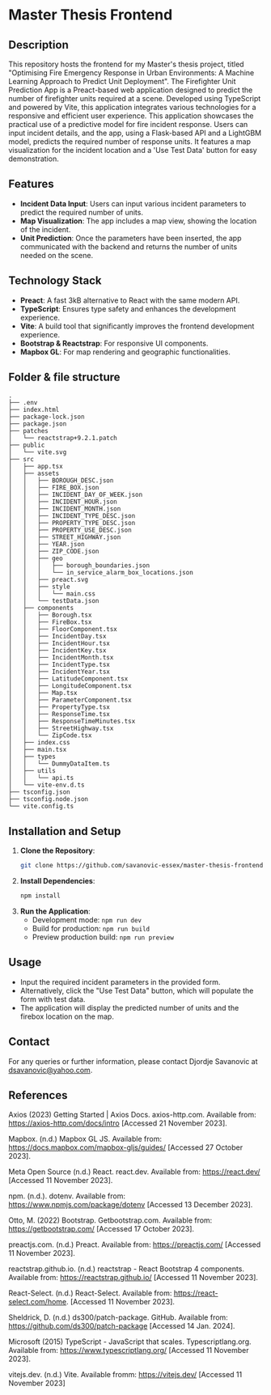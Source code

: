 # Master Thesis Frontend

## Description
This repository hosts the frontend for my Master's thesis project, titled "Optimising Fire Emergency Response in Urban Environments: A Machine Learning Approach to Predict Unit Deployment".
The Firefighter Unit Prediction App is a Preact-based web application designed to predict the number of firefighter units required at a scene.
Developed using TypeScript and powered by Vite, this application integrates various technologies for a responsive and efficient user experience.
This application showcases the practical use of a predictive model for fire incident response. Users can input incident details, and the app, using a Flask-based API and a LightGBM model,
predicts the required number of response units. It features a map visualization for the incident location and a 'Use Test Data' button for easy demonstration.

## Features
- **Incident Data Input**: Users can input various incident parameters to predict the required number of units.
- **Map Visualization**: The app includes a map view, showing the location of the incident.
- **Unit Prediction**: Once the parameters have been inserted, the app communicated with the backend and returns the number of units needed on the scene.  

## Technology Stack
- **Preact**: A fast 3kB alternative to React with the same modern API.
- **TypeScript**: Ensures type safety and enhances the development experience.
- **Vite**: A build tool that significantly improves the frontend development experience.
- **Bootstrap & Reactstrap**: For responsive UI components.
- **Mapbox GL**: For map rendering and geographic functionalities.

## Folder & file structure
   ```
   .
├── .env
├── index.html
├── package-lock.json
├── package.json
├── patches
│   └── reactstrap+9.2.1.patch
├── public
│   └── vite.svg
├── src
│   ├── app.tsx
│   ├── assets
│   │   ├── BOROUGH_DESC.json
│   │   ├── FIRE_BOX.json
│   │   ├── INCIDENT_DAY_OF_WEEK.json
│   │   ├── INCIDENT_HOUR.json
│   │   ├── INCIDENT_MONTH.json
│   │   ├── INCIDENT_TYPE_DESC.json
│   │   ├── PROPERTY_TYPE_DESC.json
│   │   ├── PROPERTY_USE_DESC.json
│   │   ├── STREET_HIGHWAY.json
│   │   ├── YEAR.json
│   │   ├── ZIP_CODE.json
│   │   ├── geo
│   │   │   ├── borough_boundaries.json
│   │   │   └── in_service_alarm_box_locations.json
│   │   ├── preact.svg
│   │   ├── style
│   │   │   └── main.css
│   │   └── testData.json
│   ├── components
│   │   ├── Borough.tsx
│   │   ├── FireBox.tsx
│   │   ├── FloorComponent.tsx
│   │   ├── IncidentDay.tsx
│   │   ├── IncidentHour.tsx
│   │   ├── IncidentKey.tsx
│   │   ├── IncidentMonth.tsx
│   │   ├── IncidentType.tsx
│   │   ├── IncidentYear.tsx
│   │   ├── LatitudeComponent.tsx
│   │   ├── LongitudeComponent.tsx
│   │   ├── Map.tsx
│   │   ├── ParameterComponent.tsx
│   │   ├── PropertyType.tsx
│   │   ├── ResponseTime.tsx
│   │   ├── ResponseTimeMinutes.tsx
│   │   ├── StreetHighway.tsx
│   │   └── ZipCode.tsx
│   ├── index.css
│   ├── main.tsx
│   ├── types
│   │   └── DummyDataItem.ts
│   ├── utils
│   │   └── api.ts
│   └── vite-env.d.ts
├── tsconfig.json
├── tsconfig.node.json
└── vite.config.ts
   ```

## Installation and Setup
1. **Clone the Repository**:
   ```bash
   git clone https://github.com/savanovic-essex/master-thesis-frontend.git
   ```
2. **Install Dependencies**:
   ```bash
   npm install
   ```
3. **Run the Application**:
    - Development mode: `npm run dev`
    - Build for production: `npm run build`
    - Preview production build: `npm run preview`

## Usage
- Input the required incident parameters in the provided form.
- Alternatively, click the "Use Test Data" button, which will populate the form with test data.
- The application will display the predicted number of units and the firebox location on the map.


## Contact
For any queries or further information, please contact Djordje Savanovic at [dsavanovic@yahoo.com](mailto:dsavanovic@yahoo.com).

## References
Axios (2023) Getting Started | Axios Docs. axios-http.com. Available from: https://axios-http.com/docs/intro [Accessed 21 November 2023].

Mapbox. (n.d.) Mapbox GL JS. Available from: https://docs.mapbox.com/mapbox-gljs/guides/ [Accessed 27 October 2023].

Meta Open Source (n.d.) React. react.dev. Available from: https://react.dev/ [Accessed 11 November 2023].

npm. (n.d.). dotenv. Available from: https://www.npmjs.com/package/dotenv [Accessed 13 December 2023].

Otto, M. (2022) Bootstrap. Getbootstrap.com. Available from: https://getbootstrap.com/ [Accessed 17 October 2023].

preactjs.com. (n.d.) Preact. Available from: https://preactjs.com/ [Accessed 11 November 2023].

reactstrap.github.io. (n.d.) reactstrap - React Bootstrap 4 components. Available from: https://reactstrap.github.io/ [Accessed 11 November 2023].

React-Select. (n.d.) React-Select. Available from: https://react-select.com/home. [Accessed 11 November 2023].

Sheldrick, D. (n.d.) ds300/patch-package. GitHub. Available from: https://github.com/ds300/patch-package [Accessed 14 Jan. 2024].

Microsoft (2015) TypeScript - JavaScript that scales. Typescriptlang.org. Available from: https://www.typescriptlang.org/ [Accessed 11 November 2023].

vitejs.dev. (n.d.) Vite. Available fromm: https://vitejs.dev/ [Accessed 11 November 2023]




